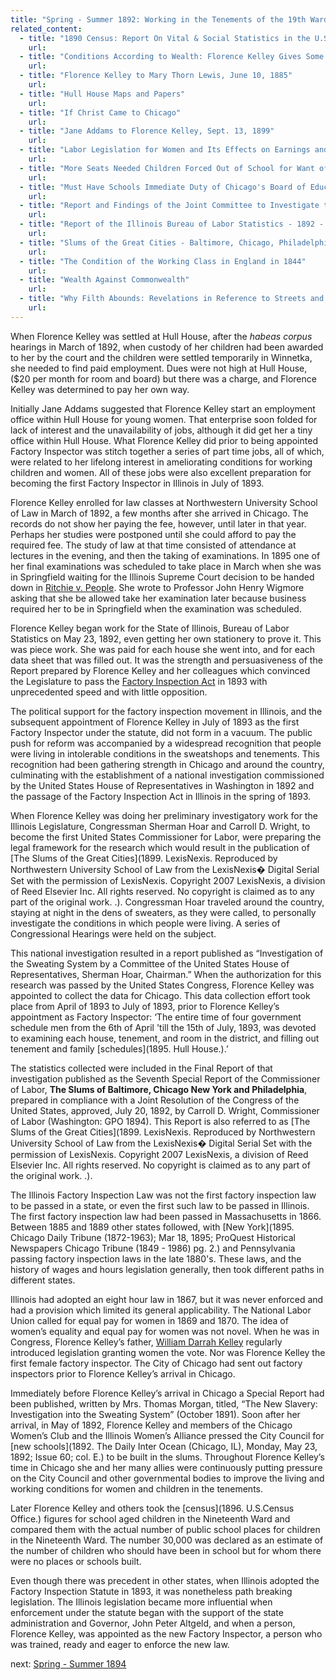 ```yaml
---
title: "Spring - Summer 1892: Working in the Tenements of the 19th Ward"
related_content:
  - title: "1890 Census: Report On Vital & Social Statistics in the U.S"
    url:
  - title: "Conditions According to Wealth: Florence Kelley Gives Some Facts About West Side Streets and Alleys"
    url:
  - title: "Florence Kelley to Mary Thorn Lewis, June 10, 1885"
    url:
  - title: "Hull House Maps and Papers"
    url:
  - title: "If Christ Came to Chicago"
    url:
  - title: "Jane Addams to Florence Kelley, Sept. 13, 1899"
    url:
  - title: "Labor Legislation for Women and Its Effects on Earnings and Conditions of Labor"
    url:
  - title: "More Seats Needed Children Forced Out of School for Want of Room"
    url:
  - title: "Must Have Schools Immediate Duty of Chicago's Board of Education"
    url:
  - title: "Report and Findings of the Joint Committee to Investigate the 'Sweat Shop' System [together with a transcript of the testimony taken by the committee]"
    url:
  - title: "Report of the Illinois Bureau of Labor Statistics - 1892 - 7th Biennial"
    url:
  - title: "Slums of the Great Cities - Baltimore, Chicago, Philadelphia & New York"
    url:
  - title: "The Condition of the Working Class in England in 1844"
    url:
  - title: "Wealth Against Commonwealth"
    url:
  - title: "Why Filth Abounds: Revelations in Reference to Streets and Alleys"
    url:
---
```

When Florence Kelley was settled at Hull House, after the *habeas corpus* hearings in March of 1892, when custody of her children had been awarded to her by the court and the children were settled temporarily in Winnetka, she needed to find paid employment. Dues were not high at Hull House, ($20 per month for room and board) but there was a charge, and Florence Kelley was determined to pay her own way.

Initially Jane Addams suggested that Florence Kelley start an employment office within Hull House for young women. That enterprise soon folded for lack of interest and the unavailability of jobs, although it did get her a tiny office within Hull House. What Florence Kelley did prior to being appointed Factory Inspector was stitch together a series of part time jobs, all of which, were related to her lifelong interest in ameliorating conditions for working children and women. All of these jobs were also excellent preparation for becoming the first Factory Inspector in Illinois in July of 1893.  

Florence Kelley enrolled for law classes at Northwestern University School of Law in March of 1892, a few months after she arrived in Chicago. The records do not show her paying the fee, however, until later in that year. Perhaps her studies were postponed until she could afford to pay the required fee. The study of law at that time consisted of attendance at lectures in the evening, and then the taking of examinations. In 1895 one of her final examinations was scheduled to take place in March when she was in Springfield waiting for the Illinois Supreme Court decision to be handed down in [Ritchie v. People](/legal/court/). She wrote to Professor John Henry Wigmore asking that she be allowed take her examination later because business required her to be in Springfield when the examination was scheduled.

Florence Kelley began work for the State of Illinois, Bureau of Labor Statistics on May 23, 1892, even getting her own stationery to prove it. This was piece work. She was paid for each house she went into, and for each data sheet that was filled out. It was the strength and persuasiveness of the Report prepared by Florence Kelley and her colleagues which convinced the Legislature to pass the [Factory Inspection Act](1893.) in 1893 with unprecedented speed and with little opposition.

The political support for the factory inspection movement in Illinois, and the subsequent appointment of Florence Kelley in July of 1893 as the first Factory Inspector under the statute, did not form in a vacuum. The public push for reform was accompanied by a widespread recognition that people were living in intolerable conditions in the sweatshops and tenements. This recognition had been gathering strength in Chicago and around the country, culminating with the establishment of a national investigation commissioned by the United States House of Representatives in Washington in 1892 and the passage of the Factory Inspection Act in Illinois in the spring of 1893.

When Florence Kelley was doing her preliminary investigatory work for the Illinois Legislature, Congressman Sherman Hoar and Carroll D. Wright, to become the first United States Commissioner for Labor, were preparing the legal framework for the research which would result in the publication of  [The Slums of the Great Cities](1899. LexisNexis. Reproduced by Northwestern University School of Law from the LexisNexis� Digital Serial Set with the permission of LexisNexis. Copyright 2007 LexisNexis, a division of Reed Elsevier Inc. All rights reserved. No copyright is claimed as to any part of the original work. .). Congressman Hoar traveled around the country, staying at night in the dens of sweaters, as they were called, to personally investigate the conditions in which people were living. A series of Congressional Hearings were held on the subject.

This national investigation resulted in a report published as “Investigation of the Sweating System by a Committee of the United States House of Representatives, Sherman Hoar, Chairman.” When the authorization for this research was passed by the United States Congress, Florence Kelley was appointed to collect the data for Chicago. This data collection effort took place from April of 1893 to July of 1893, prior to Florence Kelley’s appointment as Factory Inspector: ‘The entire time of four government schedule men from the 6th of April 'till the 15th of July, 1893, was devoted to examining each house, tenement, and room in the district, and filling out tenement and family [schedules](1895. Hull House.).’

The statistics collected were included in the Final Report of that investigation published as the Seventh Special Report of the Commissioner of Labor, __The Slums of Baltimore, Chicago New York and Philadelphia__, prepared in compliance with a Joint Resolution of the Congress of the United States, approved, July 20, 1892, by Carroll D. Wright, Commissioner of Labor (Washington: GPO 1894). This Report is also referred to as [The Slums of the Great Cities](1899. LexisNexis. Reproduced by Northwestern University School of Law from the LexisNexis� Digital Serial Set with the permission of LexisNexis. Copyright 2007 LexisNexis, a division of Reed Elsevier Inc. All rights reserved. No copyright is claimed as to any part of the original work. .).

The Illinois Factory Inspection Law was not the first factory inspection law to be passed in a state, or even the first such law to be passed in Illinois. The first factory inspection law had been passed in Massachusetts in 1866. Between 1885 and 1889 other states followed, with [New York](1895. Chicago Daily Tribune (1872-1963); Mar 18, 1895; ProQuest Historical Newspapers Chicago Tribune (1849 - 1986) pg. 2.) and Pennsylvania passing factory inspection laws in the late 1880's. These laws, and the history of wages and hours legislation generally, then took different paths in different states.  

Illinois had adopted an eight hour law in 1867, but it was never enforced and had a provision which limited its general applicability.  The National Labor Union called for equal pay for women in 1869 and 1870. The idea of women’s equality and equal pay for women was not novel.  When he was in Congress, Florence Kelley’s father, [William Darrah Kelley](/florence/father/) regularly introduced legislation granting women the vote.  Nor was Florence Kelley the first female factory inspector. The City of Chicago had sent out factory inspectors prior to Florence Kelley’s arrival in Chicago.

Immediately before Florence Kelley’s arrival in Chicago a Special Report had been published, written by Mrs. Thomas Morgan, titled, “The New Slavery: Investigation into the Sweating System” (October 1891). Soon after her arrival, in May of 1892, Florence Kelley and members of the Chicago Women’s Club and the Illinois Women’s Alliance pressed the City Council for [new schools](1892. The Daily Inter Ocean (Chicago, IL), Monday, May 23, 1892; Issue 60; col. E.) to be built in the slums. Throughout Florence Kelley’s time in Chicago she and her many allies were continuously putting pressure on the City Council and other governmental bodies to improve the living and working conditions for women and children in the tenements.

Later Florence Kelley and others took the [census](1896. U.S.Census Office.) figures for school aged children in the Nineteenth Ward and compared them with the actual number of public school places for children in the Nineteenth Ward. The number 30,000 was declared as an estimate of the number of children who should have been in school but for whom there were no places or schools built.

Even though there was precedent in other states, when Illinois adopted the Factory Inspection Statute in 1893, it was nonetheless path breaking legislation. The Illinois legislation became more influential when enforcement under the statute began with the support of the state administration and Governor, John Peter Altgeld, and when a person, Florence Kelley, was appointed as the new Factory Inspector, a person who was trained, ready and eager to enforce the new law.

next:  [Spring - Summer 1894](/florence/1894/)
